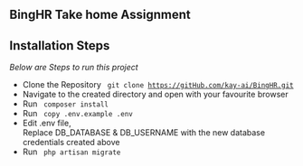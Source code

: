 ## BingHR Take home Assignment

## Installation Steps

<i> Below are Steps to run this project </i>

* Clone the Repository 
<code> git clone https://gitHub.com/kay-ai/BingHR.git </code>
* Navigate to the created directory and open with your favourite browser
* Run <code> composer install </code>
* Run <code> copy .env.example .env </code>
* Edit .env file, <br> Replace DB_DATABASE & DB_USERNAME with the new database credentials created above
* Run <code> php artisan migrate</code>
